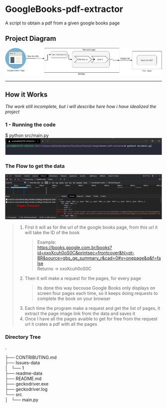 # GoogleBooks-pdf-extractor
A script to obtain a pdf from a given google books page

## Project Diagram
![alt text](https://raw.githubusercontent.com/CodeWracker/GoogleBooks-pdf-extractor/master/readme-data/diagrama.png)

---------------------------------------

## How it Works
*The work still incomplete, but i will describe here how i have idealized the project*

### 1 - Running the code

  $ python src/main.py
  ![alt text](https://raw.githubusercontent.com/CodeWracker/GoogleBooks-pdf-extractor/master/readme-data/print1.png)
  
### The Flow to get the data

![alt text](https://raw.githubusercontent.com/CodeWracker/GoogleBooks-pdf-extractor/master/readme-data/print2.png)

  >  1. First it will as for the url of the google books page, from this url it will take the ID of the book
  >      > Example: <br/>
  >      > https://books.google.com.br/books?id=xxoXcuh0oS0C&printsec=frontcover&hl=pt-BR&source=gbs_ge_summary_r&cad=0#v=onepage&q&f=false<br/>
  >      > Returns -> xxoXcuh0oS0C<br/>
  >  2. Then it will make a request for the pages, for every page
  >      > Its done this way becouse Google Books only displays on screen four pages each time, so it keeps doing requests to complete the book on your browser<br/>
  >  3. Each time the program make a request and get the list of pages, it extract the page image link from the data and saves it
  >  4. Once I have all the pages avaible to get for free from the request url it crates a pdf with all the pages

### Directory Tree

.

├── CONTRIBUTING.md<br/>
├── Issues-data<br/>
│   └── 1<br/>
├── readme-data<br/>
├── README.md<br/>
├── geckodriver.exe<br/>
├── geckodriver.log<br/>
└── src<br/>
│   └── main.py

    
